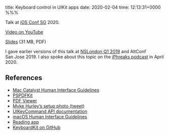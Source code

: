 title: Keyboard control in UIKit apps
date: 2020-02-04
time: 12:13:31+0000
%%%

Talk at [iOS Conf SG](https://iosconf.sg/) 2020.

[Video on YouTube](https://www.youtube.com/watch?v=gFnhvZIoTLc)

[Slides](https://files.douglashill.co/keyboard-control-in-uikit-apps-ios-conf-sg-2020.pdf) (31 MB, PDF)

I gave earlier versions of this talk at [NSLondon Q1 2019](https://nslondon.com/#douglas-hill-full-keyboard-control-in-ios-apps) and AltConf San Jose 2019. I also spoke about this topic on the [iPhreaks podcast](https://devchat.tv/iphreaks/ips-297-keyboard-controls-with-douglas-hill/) in April 2020.

## References

- [Mac Catalyst Human Interface Guidelines](https://developer.apple.com/design/human-interface-guidelines/ios/overview/ipad-apps-for-mac/)
- [PSPDFKit](https://pspdfkit.com/)
- [PDF Viewer](https://pdfviewer.io/)
- [Myke Hurley’s setup photo (tweet)](https://twitter.com/imyke/status/1214193153051418624)
- [UIKeyCommand API documentation](https://developer.apple.com/documentation/uikit/uikeycommand)
- [macOS Human Interface Guidelines](https://developer.apple.com/design/human-interface-guidelines/macos/overview/themes/)
- [Reading app](/reading-app/)
- [KeyboardKit on GitHub](https://github.com/douglashill/KeyboardKit)
